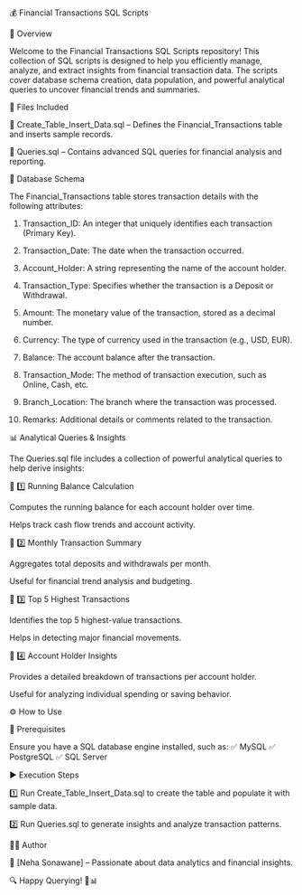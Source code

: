 💰 Financial Transactions SQL Scripts 

🚀 Overview

Welcome to the Financial Transactions SQL Scripts repository! This collection of SQL scripts is designed to help you efficiently manage, analyze, and extract insights from financial transaction data. 
The scripts cover database schema creation, data population, and powerful analytical queries to uncover financial trends and summaries.


📂 Files Included

📌 Create_Table_Insert_Data.sql – Defines the Financial_Transactions table and inserts sample records.

📌 Queries.sql – Contains advanced SQL queries for financial analysis and reporting.


🏦 Database Schema

The Financial_Transactions table stores transaction details with the following attributes:

1. Transaction_ID: An integer that uniquely identifies each transaction (Primary Key).

2. Transaction_Date: The date when the transaction occurred.

3. Account_Holder: A string representing the name of the account holder.

4. Transaction_Type: Specifies whether the transaction is a Deposit or Withdrawal.

5. Amount: The monetary value of the transaction, stored as a decimal number.

6. Currency: The type of currency used in the transaction (e.g., USD, EUR).

7. Balance: The account balance after the transaction.

8. Transaction_Mode: The method of transaction execution, such as Online, Cash, etc.

9. Branch_Location: The branch where the transaction was processed.

10. Remarks: Additional details or comments related to the transaction.


📊 Analytical Queries & Insights

The Queries.sql file includes a collection of powerful analytical queries to help derive insights:

🔹 1️⃣ Running Balance Calculation

Computes the running balance for each account holder over time.

Helps track cash flow trends and account activity.

🔹 2️⃣ Monthly Transaction Summary

Aggregates total deposits and withdrawals per month.

Useful for financial trend analysis and budgeting.

🔹 3️⃣ Top 5 Highest Transactions

Identifies the top 5 highest-value transactions.

Helps in detecting major financial movements.

🔹 4️⃣ Account Holder Insights

Provides a detailed breakdown of transactions per account holder.

Useful for analyzing individual spending or saving behavior.


⚙️ How to Use

💾 Prerequisites

Ensure you have a SQL database engine installed, such as:
✅ MySQL
✅ PostgreSQL
✅ SQL Server

▶️ Execution Steps

1️⃣ Run Create_Table_Insert_Data.sql to create the table and populate it with sample data.

2️⃣ Run Queries.sql to generate insights and analyze transaction patterns.


👨‍💻 Author

📌 [Neha Sonawane] – Passionate about data analytics and financial insights.

🔍 Happy Querying! 🚀📊
